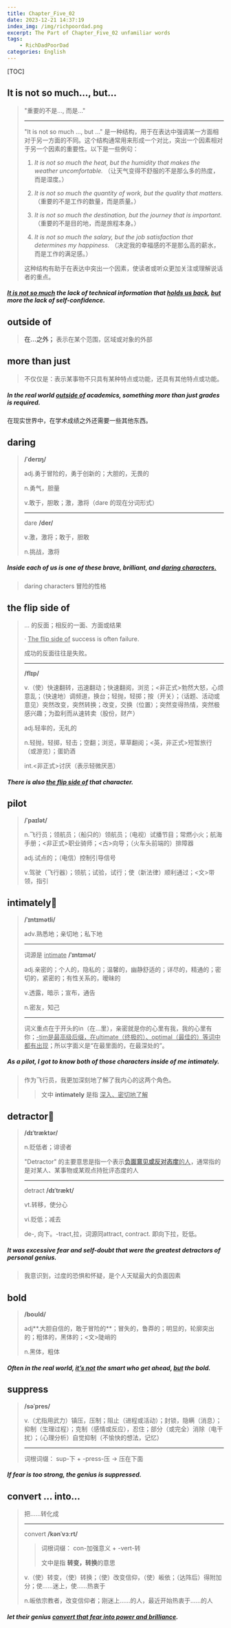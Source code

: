 ```yaml
---
title: Chapter_Five_02
date: 2023-12-21 14:37:19
index_img: /img/richpoordad.png
excerpt: The Part of Chapter_Five_02 unfamiliar words
tags: 
    - RichDadPoorDad
categories: English
---
```


[TOC]

## It is not so much..., but...

> "重要的不是..., 而是..."
>
> ---
>
> "It is not so much ..., but ..." 是一种结构，用于在表达中强调某一方面相对于另一方面的不同。这个结构通常用来形成一个对比，突出一个因素相对于另一个因素的重要性。以下是一些例句：
>
> 1. *It is not so much the heat, but the humidity that makes the weather uncomfortable.* （让天气变得不舒服的不是那么多的热度，而是湿度。）
>   
> 2. *It is not so much the quantity of work, but the quality that matters.* （重要的不是工作的数量，而是质量。）
>
> 3. *It is not so much the destination, but the journey that is important.* （重要的不是目的地，而是旅程本身。）
>
> 4. *It is not so much the salary, but the job satisfaction that determines my happiness.* （决定我的幸福感的不是那么高的薪水，而是工作的满足感。）
>
> 这种结构有助于在表达中突出一个因素，使读者或听众更加关注或理解说话者的重点。

##### **<u>It is not so much</u>** the lack of technical information that <u>holds us back</u>, **<u>but</u>** more the lack of self-confidence.

## outside of

> **在...之外；** 表示在某个范围，区域或对象的外部

## more than just

> 不仅仅是：表示某事物不只具有某种特点或功能，还具有其他特点或功能。

##### In the real world <u>outside of</u> academics, something **more than just** grades is required.

在现实世界中，在学术成绩之外还需要一些其他东西。

## daring

> **/ˈderɪŋ/**
>
> adj.勇于冒险的，勇于创新的；大胆的，无畏的
>
> n.勇气，胆量
>
> v.敢于，胆敢；激，激将（dare 的现在分词形式）
>
> ---
>
> dare	**/der/**
>
> v.激，激将；敢于，胆敢
>
> n.挑战，激将

##### Inside each of us is one of these brave, brilliant, and <u>**daring** characters.</u>

> daring characters 冒险的性格

## the flip side of

> ... 的反面；相反的一面、方面或结果
>
> · <u>The flip side of</u> success is often failure.
>
> 成功的反面往往是失败。
>
> ---
>
> **/flɪp/**
>
> v.（使）快速翻转，迅速翻动；快速翻阅，浏览；<非正式>勃然大怒，心烦意乱；（快速地）调频道，换台；轻抛，轻掷；按（开关）；（话题、活动或意见）突然改变，突然转换；改变，交换（位置）；突然变得热情，突然极感兴趣；为盈利而从速转卖（股份，财产）
>
> adj.轻率的，无礼的
>
> n.轻抛，轻掷，轻击；空翻；浏览，草草翻阅；<英，非正式>短暂旅行（或游览）；蛋奶酒
>
> int.<非正式>讨厌（表示轻微厌恶）

##### There is also <u>the **flip** **side** of</u> that character.

## pilot

> **/ˈpaɪlət/**
>
> n.飞行员；领航员；（船只的）领航员；（电视）试播节目；常燃小火；航海手册；<非正式>职业骑师；<古>向导；（火车头前端的）排障器
>
> adj.试点的；（电信）控制引导信号
>
> v.驾驶（飞行器）；领航；试验，试行；使（新法律）顺利通过；<文>带领，指引

## intimately🚩

> **/ˈɪntɪmətli/**
>
> adv.熟悉地；亲切地；私下地
>
> ---
>
> 词源是 	<u>intimate</u>	**/ˈɪntɪmət/**	
>
> adj.亲密的；个人的，隐私的；温馨的，幽静舒适的；详尽的，精通的；密切的，紧密的；有性关系的，暧昧的
>
> v.透露，暗示；宣布，通告
>
> n.密友，知己
>
> ---
>
> 词义重点在于开头的in（在...里），亲密就是你的心里有我，我的心里有你；<u>-tim是最高级后缀，在ultimate（终极的）、optimal（最佳的）等词中都有出现</u>；所以字面义是“在最里面的，在最深处的”。

##### As a **pilot**, I got to know both of those characters inside of me **intimately**.

> 作为飞行员，我更加深刻地了解了我内心的这两个角色。
>
> > 文中 **intimately** 是指 <u>深入、密切地了解</u>

## detractor🚩

> **/dɪˈtræktər/**
>
> n.贬低者；诽谤者
>
> "Detractor" 的主要意思是指一个表示<u>**负面意见或反对态度**的人</u>，通常指的是对某人、某事物或某观点持批评态度的人
>
> ---
>
> detract	**/dɪˈtrækt/**
>
> vt.转移，使分心
>
> vi.贬低；减去
>
> de-, 向下。-tract,拉，词源同attract, contract. 即向下拉，贬低。

##### It was excessive fear and self-doubt that were the greatest **detractors** of personal genius.

> 我意识到，过度的恐惧和怀疑，是个人天赋最大的负面因素

## bold

> **/boʊld/**
>
> adj**.大胆自信的，敢于冒险的**；冒失的，鲁莽的；明显的，轮廓突出的；粗体的，黑体的；<文>陡峭的
>
> n.黑体，粗体

##### Often in the real world, <u>it’s not</u> the smart who get ahead, <u>but</u> the **bold**.

## suppress

> **/səˈpres/**
>
> v.（尤指用武力）镇压，压制；阻止（进程或活动）；封锁，隐瞒（消息）；抑制（生理过程）；克制（感情或反应），忍住；部分（或完全）消除（电干扰）；（心理分析）自觉抑制（不愉快的想法，记忆）
>
> ---
>
> 词根词缀： sup-下 + -press-压 → 压在下面

##### If fear is too strong, the genius is **suppressed**.

## convert ... into...

> 把……转化成
>
> ---
>
> convert	**/kənˈvɜːrt/**
>
> > 词根词缀： con-加强意义 + -vert-转
> >
> > 文中是指 **转变，转换**的意思
>
> v.（使）转变，（使）转换；（使）改变信仰，（使）皈依；（达阵后）得附加分；使……迷上，使……热衷于
>
> n.皈依宗教者，改变信仰者；刚迷上……的人，最近开始热衷于……的人

##### let their genius <u>**convert** that fear **into** power and brilliance</u>.

